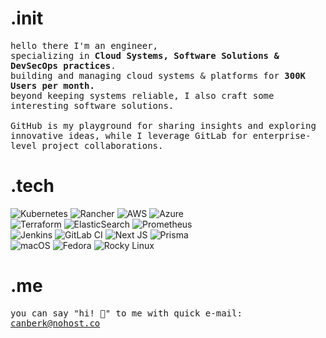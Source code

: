 # .init
<p>
  <samp>
    hello there I'm an engineer,
    <br> specializing in <b>Cloud Systems, Software Solutions & DevSecOps practices</b>. 
    <br> building and managing cloud systems & platforms for <b> 300K Users per month.</b>
    <br> beyond keeping systems reliable, I also craft some interesting software solutions.
    <br><br> GitHub is my playground for sharing insights and exploring innovative ideas, while I leverage GitLab for enterprise-level project collaborations.
  </samp>
</p>

# .tech

<p>
  <div>  
    
  ![Kubernetes](https://img.shields.io/badge/kubernetes-%23326ce5.svg?style=for-the-badge&logo=kubernetes&logoColor=white)
  ![Rancher](https://img.shields.io/badge/rancher-%230075A8.svg?style=for-the-badge&logo=rancher&logoColor=white)
  ![AWS](https://img.shields.io/badge/AWS-%23FF9900.svg?style=for-the-badge&logo=amazon-aws&logoColor=white)
  ![Azure](https://img.shields.io/badge/azure-%230072C6.svg?style=for-the-badge&logo=microsoftazure&logoColor=white)
  <br>
  ![Terraform](https://img.shields.io/badge/terraform-%235835CC.svg?style=for-the-badge&logo=terraform&logoColor=white)
  ![ElasticSearch](https://img.shields.io/badge/-ElasticSearch-005571?style=for-the-badge&logo=elasticsearch)
  ![Prometheus](https://img.shields.io/badge/Prometheus-E6522C?style=for-the-badge&logo=Prometheus&logoColor=white)
  <br> 
  ![Jenkins](https://img.shields.io/badge/jenkins-%232C5263.svg?style=for-the-badge&logo=jenkins&logoColor=white)
  ![GitLab CI](https://img.shields.io/badge/gitlab%20ci-%23181717.svg?style=for-the-badge&logo=gitlab&logoColor=white)
  ![Next JS](https://img.shields.io/badge/Next-black?style=for-the-badge&logo=next.js&logoColor=white)
  ![Prisma](https://img.shields.io/badge/Prisma-3982CE?style=for-the-badge&logo=Prisma&logoColor=white)
  <br>
  ![macOS](https://img.shields.io/badge/mac%20os-000000?style=for-the-badge&logo=macos&logoColor=F0F0F0)
  ![Fedora](https://img.shields.io/badge/Fedora-294172?style=for-the-badge&logo=fedora&logoColor=white)
  ![Rocky Linux](https://img.shields.io/badge/-Rocky%20Linux-%2310B981?style=for-the-badge&logo=rockylinux&logoColor=white)
  </div>
</p>

# .me
<p>
  <samp>
    you can say "hi! 👋" to me with quick e-mail: <a href="mailto:canberk@nohost.co">canberk@nohost.co</a>
  </samp>
</p>
